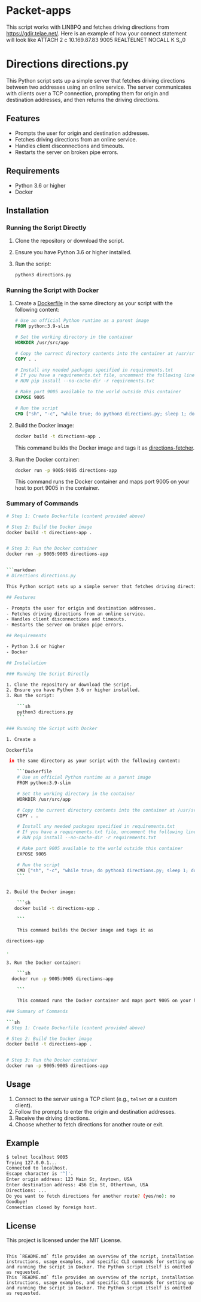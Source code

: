 # Packet-apps
This script works with LINBPQ and fetches driving directions from https://gdir.telae.net/.
Here is an example of how your connect statement will look like 
ATTACH 2 
c 10.169.87.83 9005 REALTELNET NOCALL K S,,0

# Directions directions.py

This Python script sets up a simple server that fetches driving directions between two addresses using an online service. The server communicates with clients over a TCP connection, prompting them for origin and destination addresses, and then returns the driving directions.

## Features

- Prompts the user for origin and destination addresses.
- Fetches driving directions from an online service.
- Handles client disconnections and timeouts.
- Restarts the server on broken pipe errors.

## Requirements

- Python 3.6 or higher
- Docker

## Installation

### Running the Script Directly

1. Clone the repository or download the script.
2. Ensure you have Python 3.6 or higher installed.
3. Run the script:

    ```sh
    python3 directions.py
    ```

### Running the Script with Docker

1. Create a [Dockerfile](http://_vscodecontentref_/0) in the same directory as your script with the following content:

    ```Dockerfile
    # Use an official Python runtime as a parent image
    FROM python:3.9-slim

    # Set the working directory in the container
    WORKDIR /usr/src/app

    # Copy the current directory contents into the container at /usr/src/app
    COPY . .

    # Install any needed packages specified in requirements.txt
    # If you have a requirements.txt file, uncomment the following line
    # RUN pip install --no-cache-dir -r requirements.txt

    # Make port 9005 available to the world outside this container
    EXPOSE 9005

    # Run the script
    CMD ["sh", "-c", "while true; do python3 directions.py; sleep 1; done"]
    ```

  

2. Build the Docker image:

    ```sh
    docker build -t directions-app .
 
    ```

    This command builds the Docker image and tags it as [directions-fetcher](http://_vscodecontentref_/1).

3. Run the Docker container:

    ```sh
   docker run -p 9005:9005 directions-app

    ```

    This command runs the Docker container and maps port 9005 on your host to port 9005 in the container.

### Summary of Commands

```sh
# Step 1: Create Dockerfile (content provided above)

# Step 2: Build the Docker image
docker build -t directions-app .


# Step 3: Run the Docker container
docker run -p 9005:9005 directions-app


```markdown
# Directions directions.py

This Python script sets up a simple server that fetches driving directions between two addresses using an online service. The server communicates with clients over a TCP connection, prompting them for origin and destination addresses, and then returns the driving directions.

## Features

- Prompts the user for origin and destination addresses.
- Fetches driving directions from an online service.
- Handles client disconnections and timeouts.
- Restarts the server on broken pipe errors.

## Requirements

- Python 3.6 or higher
- Docker

## Installation

### Running the Script Directly

1. Clone the repository or download the script.
2. Ensure you have Python 3.6 or higher installed.
3. Run the script:

    ```sh
    python3 directions.py
    ```

### Running the Script with Docker

1. Create a 

Dockerfile

 in the same directory as your script with the following content:

    ```Dockerfile
    # Use an official Python runtime as a parent image
    FROM python:3.9-slim

    # Set the working directory in the container
    WORKDIR /usr/src/app

    # Copy the current directory contents into the container at /usr/src/app
    COPY . .

    # Install any needed packages specified in requirements.txt
    # If you have a requirements.txt file, uncomment the following line
    # RUN pip install --no-cache-dir -r requirements.txt

    # Make port 9005 available to the world outside this container
    EXPOSE 9005

    # Run the script
    CMD ["sh", "-c", "while true; do python3 directions.py; sleep 1; done"]
    ```


2. Build the Docker image:

    ```sh
   docker build -t directions-app .

    ```

    This command builds the Docker image and tags it as 

directions-app

.

3. Run the Docker container:

    ```sh
  docker run -p 9005:9005 directions-app

    ```

    This command runs the Docker container and maps port 9005 on your host to port 9005 in the container.

### Summary of Commands

```sh
# Step 1: Create Dockerfile (content provided above)

# Step 2: Build the Docker image
docker build -t directions-app .


# Step 3: Run the Docker container
docker run -p 9005:9005 directions-app

```

## Usage

1. Connect to the server using a TCP client (e.g., `telnet` or a custom client).
2. Follow the prompts to enter the origin and destination addresses.
3. Receive the driving directions.
4. Choose whether to fetch directions for another route or exit.

## Example

```sh
$ telnet localhost 9005
Trying 127.0.0.1...
Connected to localhost.
Escape character is '^]'.
Enter origin address: 123 Main St, Anytown, USA
Enter destination address: 456 Elm St, Othertown, USA
Directions: ...
Do you want to fetch directions for another route? (yes/no): no
Goodbye!
Connection closed by foreign host.
```

## License

This project is licensed under the MIT License.
```

This `README.md` file provides an overview of the script, installation instructions, usage examples, and specific CLI commands for setting up and running the script in Docker. The Python script itself is omitted as requested.
This `README.md` file provides an overview of the script, installation instructions, usage examples, and specific CLI commands for setting up and running the script in Docker. The Python script itself is omitted as requested.
